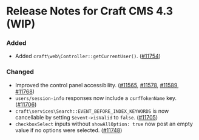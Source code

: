 # Release Notes for Craft CMS 4.3 (WIP)

### Added
- Added `craft\web\Controller::getCurrentUser()`. ([#11754](https://github.com/craftcms/cms/pull/11754))

### Changed
- Improved the control panel accessibility. ([#11565](https://github.com/craftcms/cms/pull/11565), [#11578](https://github.com/craftcms/cms/pull/11578), [#11589](https://github.com/craftcms/cms/pull/11589), [#11768](https://github.com/craftcms/cms/pull/11768))
- `users/session-info` responses now include a `csrfTokenName` key. ([#11706](https://github.com/craftcms/cms/pull/11706))
- `craft\services\Search::EVENT_BEFORE_INDEX_KEYWORDS` is now cancellable by setting `$event->isValid` to `false`. ([#11705](https://github.com/craftcms/cms/discussions/11705))
- `checkboxSelect` inputs without `showAllOption: true` now post an empty value if no options were selected. ([#11748](https://github.com/craftcms/cms/issues/11748))
